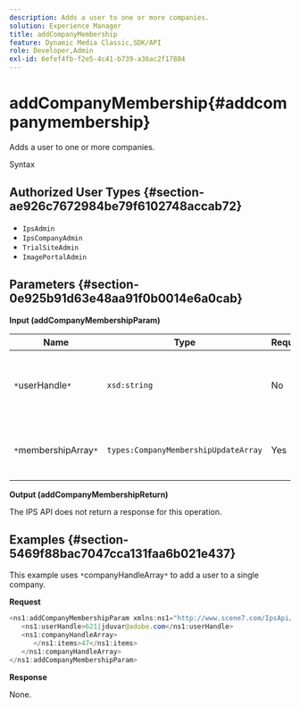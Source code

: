 ```yaml
---
description: Adds a user to one or more companies.
solution: Experience Manager
title: addCompanyMembership
feature: Dynamic Media Classic,SDK/API
role: Developer,Admin
exl-id: 6efef4fb-f2e5-4c41-b739-a36ac2f17884
---
```

# addCompanyMembership{#addcompanymembership}

Adds a user to one or more companies.

 Syntax 

## Authorized User Types {#section-ae926c7672984be79f6102748accab72}

* `IpsAdmin` 
* `IpsCompanyAdmin` 
* `TrialSiteAdmin` 
* `ImagePortalAdmin`

## Parameters {#section-0e925b91d63e48aa91f0b0014e6a0cab}

**Input (addCompanyMembershipParam)** 

|  Name  | Type  | Required  | Description  |
|---|---|---|---|
|  `*`userHandle`*`  | `xsd:string`  | No  | The handle to the user whose membership you want to add.  |
|  `*`membershipArray`*`  | `types:CompanyMembershipUpdateArray`  | Yes  | An array of companies that you're adding the user to.  |

**Output (addCompanyMembershipReturn)**

The IPS API does not return a response for this operation.

## Examples {#section-5469f88bac7047cca131faa6b021e437}

This example uses `*`companyHandleArray`*` to add a user to a single company.

**Request**

```java
<ns1:addCompanyMembershipParam xmlns:ns1="http://www.scene7.com/IpsApi/xsd">
   <ns1:userHandle>621|jduvar@adobe.com</ns1:userHandle>
   <ns1:companyHandleArray>
      </ns1:items>47</ns1:items>
   </ns1:companyHandleArray>
</ns1:addCompanyMembershipParam>
```

**Response**

None.
